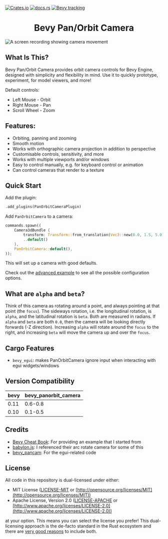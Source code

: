 [![Crates.io](https://img.shields.io/crates/v/bevy_panorbit_camera)](https://crates.io/crates/bevy_panorbit_camera)
[![docs.rs](https://docs.rs/bevy_panorbit_camera/badge.svg)](https://docs.rs/bevy_panorbit_camera)
[![Bevy tracking](https://img.shields.io/badge/Bevy%20tracking-released%20version-lightblue)](https://github.com/bevyengine/bevy/blob/main/docs/plugins_guidelines.md#main-branch-tracking)

<div align="center">
  <h1>Bevy Pan/Orbit Camera</h1>
</div>

![A screen recording showing camera movement](https://user-images.githubusercontent.com/7709415/230715348-eb19d9a8-4826-4a73-a039-02cacdcb3dc9.gif "Demo of bevy_panorbit_camera")

## What Is This?

Bevy Pan/Orbit Camera provides orbit camera controls for Bevy Engine, designed with simplicity and flexibility in mind.
Use it to quickly prototype, experiment, for model viewers, and more!

Default controls:

- Left Mouse - Orbit
- Right Mouse - Pan
- Scroll Wheel - Zoom

## Features:

- Orbiting, panning and zooming
- Smooth motion
- Works with orthographic camera projection in addition to perspective
- Customisable controls, sensitivity, and more
- Works with multiple viewports and/or windows
- Easy to control manually, e.g. for keyboard control or animation
- Can control cameras that render to a texture

## Quick Start

Add the plugin:

```rust ignore
.add_plugins(PanOrbitCameraPlugin)
```

Add `PanOrbitCamera` to a camera:

```rust ignore
commands.spawn((
    Camera3dBundle {
        transform: Transform::from_translation(Vec3::new(0.0, 1.5, 5.0)),
        ..default()
    },
    PanOrbitCamera::default(),
));
```

This will set up a camera with good defaults.

Check out the [advanced example](https://github.com/Plonq/bevy_panorbit_camera/tree/master/examples/advanced.rs) to see
all the possible configuration options.

## What are `alpha` and `beta`?

Think of this camera as rotating around a point, and always pointing at that point (the `focus`). The sideways rotation,
i.e. the longitudinal rotation, is `alpha`, and the latitudinal rotation is `beta`. Both are measured in radians.
If `alpha` and `beta` are both `0.0`, then the camera will be looking directly forwards (-Z direction). Increasing
`alpha` will rotate around the `focus` to the right, and increasing `beta` will move the camera up and over the `focus`.

## Cargo Features

- `bevy_egui`: makes PanOrbitCamera ignore input when interacting with egui widgets/windows

## Version Compatibility

| bevy | bevy_panorbit_camera |
|------|----------------------|
| 0.11 | 0.6-0.8              |
| 0.10 | 0.1-0.5              |

## Credits

- [Bevy Cheat Book](https://bevy-cheatbook.github.io): For providing an example that I started from
- [babylon.js](https://www.babylonjs.com): I referenced their arc rotate camera for some of this
- [bevy_pancam](https://github.com/johanhelsing/bevy_pancam): For the egui-related code

## License

All code in this repository is dual-licensed under either:

* MIT License ([LICENSE-MIT](LICENSE-MIT) or [http://opensource.org/licenses/MIT](http://opensource.org/licenses/MIT))
* Apache License, Version 2.0 ([LICENSE-APACHE](LICENSE-APACHE)
  or [http://www.apache.org/licenses/LICENSE-2.0](http://www.apache.org/licenses/LICENSE-2.0))

at your option.
This means you can select the license you prefer!
This dual-licensing approach is the de-facto standard in the Rust ecosystem and there
are [very good reasons](https://github.com/bevyengine/bevy/issues/2373) to include both.
